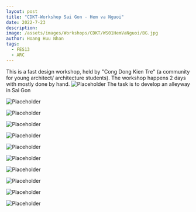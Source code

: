 ```yaml
---
layout: post
title: "CDKT-Workshop Sai Gon - Hem va Nguoi"
date: 2022-7-23
description: 
image: /assets/images/Workshops/CDKT/WS01HemVaNguoi/BG.jpg
author: Hoang Huu Nhan
tags: 
  - FES13
  - ARC
---
```

This is a fast design workshop, held by "Cong Dong Kien Tre" (a community for young architect/ architecture students). The workshop happens 2 days with mostly done by hand.
![Placeholder](/assets/images/Workshops/CDKT/WS01HemVaNguoi/think.jpg)
The task is to develop an alleyway in Sai Gon

![Placeholder](/assets/images/Workshops/CDKT/WS01HemVaNguoi/Chat.jpg)

![Placeholder](/assets/images/Workshops/CDKT/WS01HemVaNguoi/teamwork.jpg)

![Placeholder](/assets/images/Workshops/CDKT/WS01HemVaNguoi/teamW01.jpg)

![Placeholder](/assets/images/Workshops/CDKT/WS01HemVaNguoi/Teamwork02.jpg)

![Placeholder](/assets/images/Workshops/CDKT/WS01HemVaNguoi/WorkA.jpg)

![Placeholder](/assets/images/Workshops/CDKT/WS01HemVaNguoi/Shop.jpg)

![Placeholder](/assets/images/Workshops/CDKT/WS01HemVaNguoi/Work.jpg)

![Placeholder](/assets/images/Workshops/CDKT/WS01HemVaNguoi/presenting.jpg)

![Placeholder](/assets/images/Workshops/CDKT/WS01HemVaNguoi/Present.jpg)

![Placeholder](/assets/images/Workshops/CDKT/WS01HemVaNguoi/AwardsTop1.jpg)
